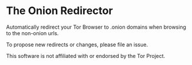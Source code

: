 # The Onion Redirector

Automatically redirect your Tor Browser to .onion domains when browsing to the non-onion urls.

To propose new redirects or changes, please file an issue.

This software is not affiliated with or endorsed by the Tor Project.
